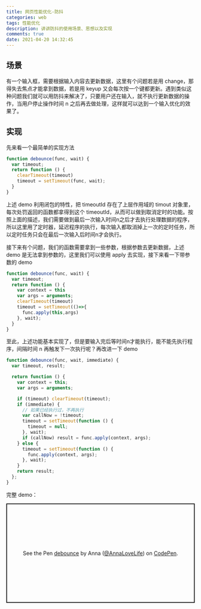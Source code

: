 ```yaml
---
title: 网页性能优化-防抖
categories: web
tags: 性能优化
description: 讲讲防抖的使用场景、思想以及实现
comments: true
date: 2021-04-20 14:32:45
---
```


## 场景

有一个输入框，需要根据输入内容去更新数据，这里有个问题若是用 change，那得失去焦点才能拿到数据，若是用 keyup 又会每次按一个键都更新。遇到类似这种问题我们就可以用防抖来解决了，只要用户还在输入，就不执行更新数据的操作，当用户停止操作时间 n 之后再去做处理，这样就可以达到一个输入优化的效果了。

## 实现

先来看一个最简单的实现方法

```js
function debounce(func, wait) {
  var timeout;
  return function () {
    clearTimeout(timeout)
    timeout = setTimeout(func, wait);
  }
}
```

上述 demo 利用闭包的特性，把 timeoutId 存在了上层作用域的 timout 对象里，每次处罚返回的函数都拿得到这个 timeoutId，从而可以做到取消定时的功能。按照上面的描述，我们需要做到最后一次输入时间n之后才去执行处理数据的程序，所以这里用了定时器，延迟程序的执行，每次输入都取消掉上一次的定时任务，所以定时任务只会在最后一次输入后时间n才会执行。

接下来有个问题，我们的函数需要拿到一些参数，根据参数去更新数据，上述 demo 是无法拿到参数的，这里我们可以使用 apply 去实现，接下来看一下带参数的 demo

```js
function debounce(func, wait) {
  var timeout;
  return function () {
    var context = this
    var args = arguments;
    clearTimeout(timeout)
    timeout = setTimeout(()=>{
      func.apply(this,args)
    }, wait);
  }
}
```

至此，上述功能基本实现了，但是要输入完后等时间n才能执行，能不能先执行程序，间隔时间 n 再触发下一次执行呢？再改进一下 demo

```js
function debounce(func, wait, immediate) {
  var timeout, result;

  return function () {
    var context = this;
    var args = arguments;

    if (timeout) clearTimeout(timeout);
    if (immediate) {
      // 如果已经执行过，不再执行
      var callNow = !timeout;
      timeout = setTimeout(function () {
        timeout = null;
      }, wait);
      if (callNow) result = func.apply(context, args);
    } else {
      timeout = setTimeout(function () {
        func.apply(context, args);
      }, wait);
    }
    return result;
  };
}
```

完整 demo：

<p class="codepen" data-height="265" data-theme-id="dark" data-default-tab="js,result" data-user="AnnaLoveLife" data-slug-hash="zYNdgBr" style="height: 265px; box-sizing: border-box; display: flex; align-items: center; justify-content: center; border: 2px solid; margin: 1em 0; padding: 1em;" data-pen-title="debounce">
  <span>See the Pen <a href="https://codepen.io/AnnaLoveLife/pen/zYNdgBr">
  debounce</a> by Anna (<a href="https://codepen.io/AnnaLoveLife">@AnnaLoveLife</a>)
  on <a href="https://codepen.io">CodePen</a>.</span>
</p>
<script async src="https://cpwebassets.codepen.io/assets/embed/ei.js"></script>
